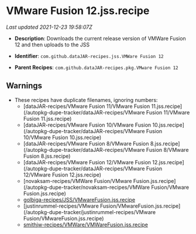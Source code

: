 # VMware Fusion 12.jss.recipe

_Last updated 2021-12-23 19:58:07Z_

- **Description**: Downloads the current release version of VMWare Fusion 12 and then uploads to the JSS

- **Identifier**: `com.github.dataJAR-recipes.jss.VMWare Fusion 12`

- **Parent Recipes**: `com.github.dataJAR-recipes.pkg.VMware Fusion 12`

## Warnings

- These recipes have duplicate filenames, ignoring numbers:
    - [dataJAR-recipes/VMware Fusion 11/VMware Fusion 11.jss.recipe](/autopkg-dupe-tracker/dataJAR-recipes/VMware Fusion 11/VMware Fusion 11.jss.recipe)
    - [dataJAR-recipes/VMware Fusion 10/VMware Fusion 10.jss.recipe](/autopkg-dupe-tracker/dataJAR-recipes/VMware Fusion 10/VMware Fusion 10.jss.recipe)
    - [dataJAR-recipes/VMware Fusion 8/VMware Fusion 8.jss.recipe](/autopkg-dupe-tracker/dataJAR-recipes/VMware Fusion 8/VMware Fusion 8.jss.recipe)
    - [dataJAR-recipes/VMware Fusion 12/VMware Fusion 12.jss.recipe](/autopkg-dupe-tracker/dataJAR-recipes/VMware Fusion 12/VMware Fusion 12.jss.recipe)
    - [novaksam-recipes/VMWare Fusion/VMware Fusion.jss.recipe](/autopkg-dupe-tracker/novaksam-recipes/VMWare Fusion/VMware Fusion.jss.recipe)
    - [golbiga-recipes/JSS/VMwareFusion.jss.recipe](/autopkg-dupe-tracker/golbiga-recipes/JSS/VMwareFusion.jss.recipe)
    - [justinrummel-recipes/VMware Fusion/VMwareFusion.jss.recipe](/autopkg-dupe-tracker/justinrummel-recipes/VMware Fusion/VMwareFusion.jss.recipe)
    - [smithjw-recipes/VMWare/VMWareFusion.jss.recipe](/autopkg-dupe-tracker/smithjw-recipes/VMWare/VMWareFusion.jss.recipe)